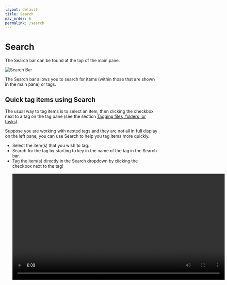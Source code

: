 ```yaml
---
layout: default
title: Search
nav_order: 6
permalink: /search
---
```


# Search

The Search bar can be found at the top of the main pane.

![Search Bar](../img/Search-Bar.png)

The Search bar allows you to search for items (within those that are shown in the main pane) or tags.

## Quick tag items using Search

The usual way to tag items is to select an item, then clicking the checkbox next to a tag on the tag pane (see the section [Tagging files, folders, or tasks](/tags/tagging-files-folders-or-tasks)).

Suppose you are working with nested tags and they are not all in full display on the left pane, you can use Search to help you tag items more quickly.

- Select the item(s) that you wish to tag.
- Search for the tag by starting to key in the name of the tag in the Search bar.
- Tag the item(s) directly in the Search dropdown by clicking the checkbox next to the tag!<br/><br/>
    <video autoplay loop width="700" controls>
    <source src="../img/MP4-Quick-Tag-Using-Search.mp4" type="video/mp4">
    </video>
